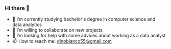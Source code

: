 ### Hi there 👋

- 🌱 I’m currently studying bachelor's degree in computer science and data analytics
- 👯 I’m willing to collaborate on new projects
- 🤔 I’m looking for help with some advices about working as a data analyst
- 📫 How to reach me: dinobianco55@gmail.com
